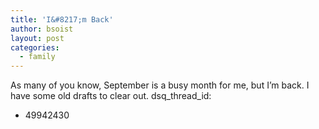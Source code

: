 ```yaml
---
title: 'I&#8217;m Back'
author: bsoist
layout: post
categories:
  - family
---
```

As many of you know, September is a busy month for me, but I&#8217;m back. I have some old drafts to clear out.
dsq_thread_id:
  - 49942430
